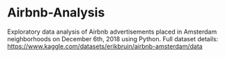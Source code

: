# Airbnb-Analysis

Exploratory data analysis of Airbnb advertisements placed in Amsterdam neighborhoods on December 6th, 2018 using Python. 
              Full dataset details: https://www.kaggle.com/datasets/erikbruin/airbnb-amsterdam/data
